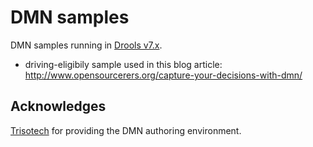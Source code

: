 # DMN samples

DMN samples running in [Drools v7.x](drools.org).

* driving-eligibily sample used in this blog article: http://www.opensourcerers.org/capture-your-decisions-with-dmn/

## Acknowledges

[Trisotech](www.trisotech.com) for providing the DMN authoring environment.
